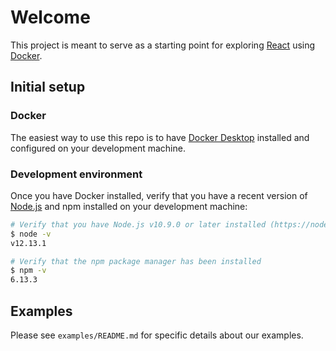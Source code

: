# Welcome

This project is meant to serve as a starting point for exploring [React](https://reactjs.org) using [Docker](https://www.docker.com).

## Initial setup

### Docker

The easiest way to use this repo is to have [Docker Desktop](https://www.docker.com/products/docker-desktop) installed and configured on your development machine.

### Development environment

Once you have Docker installed, verify that you have a recent version of [Node.js](https://nodejs.org/en/) and npm installed on your development machine:

```sh
# Verify that you have Node.js v10.9.0 or later installed (https://nodejs.org)
$ node -v
v12.13.1

# Verify that the npm package manager has been installed
$ npm -v
6.13.3
```

## Examples

Please see `examples/README.md` for specific details about our examples.

